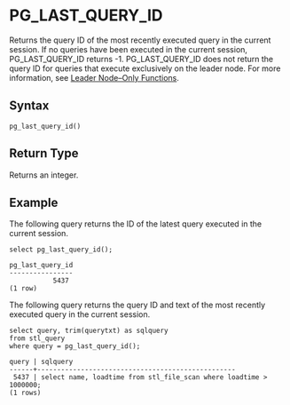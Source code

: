 # PG\_LAST\_QUERY\_ID<a name="PG_LAST_QUERY_ID"></a>

Returns the query ID of the most recently executed query in the current session\. If no queries have been executed in the current session, PG\_LAST\_QUERY\_ID returns \-1\. PG\_LAST\_QUERY\_ID does not return the query ID for queries that execute exclusively on the leader node\. For more information, see [Leader Node–Only Functions](c_SQL_functions_leader_node_only.md)\.

## Syntax<a name="PG_LAST_QUERY_ID-synopsis"></a>

```
pg_last_query_id()
```

## Return Type<a name="PG_LAST_QUERY_ID-return-type"></a>

Returns an integer\. 

## Example<a name="PG_LAST_QUERY_ID-example"></a>

The following query returns the ID of the latest query executed in the current session\. 

```
select pg_last_query_id();

pg_last_query_id
----------------
           5437
(1 row)
```

The following query returns the query ID and text of the most recently executed query in the current session\.

```
select query, trim(querytxt) as sqlquery
from stl_query
where query = pg_last_query_id();

query | sqlquery
------+--------------------------------------------------
 5437 | select name, loadtime from stl_file_scan where loadtime > 1000000;
(1 rows)
```